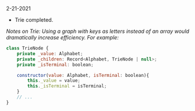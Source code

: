 2-21-2021

- Trie completed.

*Notes on Trie: Using a graph with keys as letters instead of an array would dramatically increase efficiency. For example:*

```js
class TrieNode {
    private _value: Alphabet;
    private _children: Record<Alphabet, TrieNode | null>;
    private _isTerminal: boolean;

    constructor(value: Alphabet, isTerminal: boolean){
        this._value = value;
        this._isTerminal = isTerminal;
    }
    // ...
}
```
